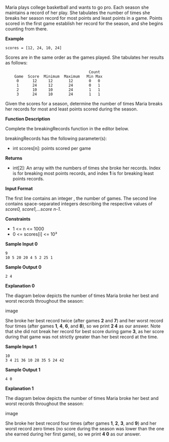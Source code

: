 Maria plays college basketball and wants to go pro. Each season she maintains a record of her play. She tabulates the number of times she breaks her season record for most points and least points in a game. Points scored in the first game establish her record for the season, and she begins counting from there.

**Example**
```
scores = [12, 24, 10, 24]
```

Scores are in the same order as the games played. She tabulates her results as follows:

```
                                     Count
    Game  Score  Minimum  Maximum   Min Max
     0      12     12       12       0   0
     1      24     12       24       0   1
     2      10     10       24       1   1
     3      24     10       24       1   1
```

Given the scores for a season, determine the number of times Maria breaks her records for most and least points scored during the season.

**Function Description**

Complete the breakingRecords function in the editor below.

breakingRecords has the following parameter(s):

- int scores[n]: points scored per game

**Returns**

- int[2]: An array with the numbers of times she broke her records. Index  is for breaking most points records, and index **1** is for breaking least points records.

**Input Format**

The first line contains an integer , the number of games.
The second line contains  space-separated integers describing the respective values of *score0, score1,...score n-1*.

**Constraints**

- 1 <= n <= 1000
- 0 <= scores[i] <= 10³

**Sample Input 0**
```
9
10 5 20 20 4 5 2 25 1
```

**Sample Output 0**
```
2 4
```

**Explanation 0**

The diagram below depicts the number of times Maria broke her best and worst records throughout the season:

image

She broke her best record twice (after games **2** and **7**) and her worst record four times (after games **1**, **4**, **6**, and **8**), so we print **2 4** as our answer. Note that she did not break her record for best score during game **3**, as her score during that game was not strictly greater than her best record at the time.

**Sample Input 1**
```
10
3 4 21 36 10 28 35 5 24 42
```

**Sample Output 1**
```
4 0
```

**Explanation 1**

The diagram below depicts the number of times Maria broke her best and worst records throughout the season:

image

She broke her best record four times (after games **1**, **2**, **3**, and **9**) and her worst record zero times (no score during the season was lower than the one she earned during her first game), so we print **4 0** as our answer.
